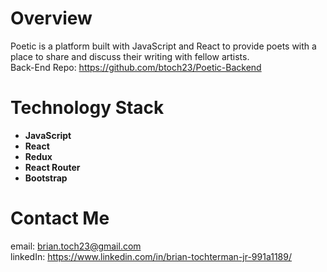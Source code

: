 # Overview

Poetic is a platform built with JavaScript and React to provide poets with a place to share and discuss their writing with fellow artists.
<br>
Back-End Repo: https://github.com/btoch23/Poetic-Backend

# Technology Stack
- **JavaScript**
- **React**
- **Redux**
- **React Router**
- **Bootstrap**

# Contact Me
email: brian.toch23@gmail.com 
<br>
linkedIn: https://www.linkedin.com/in/brian-tochterman-jr-991a1189/
